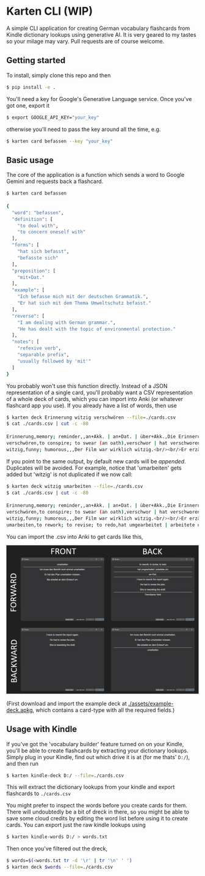 # Karten CLI (WIP)

A simple CLI application for creating German vocabulary flashcards from Kindle dictionary lookups using generative AI. It is very geared to my tastes so your milage may vary. Pull requests are of course welcome.

## Getting started

To install, simply clone this repo and then

```bash
$ pip install -e .
```

You'll need a key for Google's Generative Language service. Once you've got one, export it 

```bash
$ export GOOGLE_API_KEY="your_key"
```

otherwise you'll need to pass the key around all the time, e.g.

```bash
$ karten card befassen --key "your_key"
```

## Basic usage

The core of the application is a function which sends a word to Google Gemini and requests back a flashcard. 

```bash
$ karten card befassen

{
  "word": "befassen",
  "definition": [
    "to deal with",
    "to concern oneself with"
  ],
  "forms": [
    "hat sich befasst",
    "befasste sich"
  ],
  "preposition": [
    "mit+Dat."
  ],
  "example": [
    "Ich befasse mich mit der deutschen Grammatik.",
    "Er hat sich mit dem Thema Umweltschutz befasst."
  ],
  "reverse": [
    "I am dealing with German grammar.",
    "He has dealt with the topic of environmental protection."
  ],
  "notes": [
    "refexive verb",
    "separable prefix",
    "usually followed by 'mit'"
  ]
}
```

You probably won't use this function directly. Instead of a JSON representation of a single card, you'll probably want a CSV representation of a whole deck of cards, which you can import into Anki (or whatever flashcard app you use). If you already have a list of words, then use

```bash
$ karten deck Erinnerung witzig verschwören --file=./cards.csv
$ cat ./cards.csv | cut -c -80

Erinnerung,memory; reminder,,an+Akk. | an+Dat. | über+Akk.,Die Erinnerung an de
verschwören,to conspire; to swear (an oath),verschwor | hat verschworen,gegen+A
witzig,funny; humorous,,,Der Film war wirklich witzig.<br/><br/>Er erzählt imme
```

If you point to the same output, by default new cards will be *appended*. Duplicates will be avoided. For example, notice that 'umarbeiten' gets added but 'witzig' is not duplicated if we now call:


```bash
$ karten deck witzig umarbeiten --file=./cards.csv
$ cat ./cards.csv | cut -c -80

Erinnerung,memory; reminder,,an+Akk. | an+Dat. | über+Akk.,Die Erinnerung an de
verschwören,to conspire; to swear (an oath),verschwor | hat verschworen,gegen+A
witzig,funny; humorous,,,Der Film war wirklich witzig.<br/><br/>Er erzählt imme
umarbeiten,to rework; to revise; to redo,hat umgearbeitet | arbeitete um,an+Dat.
```

You can import the .csv into Anki to get cards like this,

![Example Anki cards after import](./assets/example-card.png)

(First download and import the example deck at [./assets/example-deck.apkg](./assets/example-deck.apkg), which contains a card-type with all the required fields.)

## Usage with Kindle

If you've got the 'vocabulary builder' feature turned on on your Kindle, you'll be able to create flashcards by extracting your dictionary lookups. Simply plug in your Kindle, find out which drive it is at (for me thats' `D:/`), and then run

```bash
$ karten kindle-deck D:/ --file=./cards.csv
```

This will extract the dictionary lookups from your kindle and export flashcards to `./cards.csv`

You might prefer to inspect the words before you create cards for them. There will undoubtedly be a bit of dreck in there, so you might be able to save some cloud credits by editing the word list before using it to create cards. You can export just the raw kindle lookups using

```bash
$ karten kindle-words D:/ > words.txt
```

Then once you've filtered out the dreck,

```bash
$ words=$(<words.txt tr -d '\r' | tr '\n' ' ')
$ karten deck $words --file=./cards.csv
```




